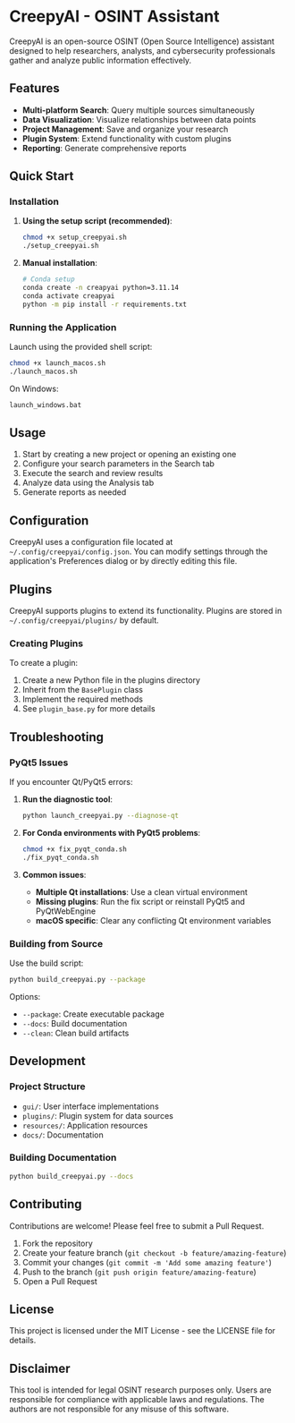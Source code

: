 # CreepyAI - OSINT Assistant

CreepyAI is an open-source OSINT (Open Source Intelligence) assistant designed to help researchers, analysts, and cybersecurity professionals gather and analyze public information effectively.

## Features

- **Multi-platform Search**: Query multiple sources simultaneously
- **Data Visualization**: Visualize relationships between data points
- **Project Management**: Save and organize your research
- **Plugin System**: Extend functionality with custom plugins
- **Reporting**: Generate comprehensive reports

## Quick Start

### Installation

1. **Using the setup script (recommended)**:
   ```bash
   chmod +x setup_creepyai.sh
   ./setup_creepyai.sh
   ```

2. **Manual installation**:
   ```bash
   # Conda setup
   conda create -n creapyai python=3.11.14
   conda activate creapyai
   python -m pip install -r requirements.txt
   ```

### Running the Application

Launch using the provided shell script:
```bash
chmod +x launch_macos.sh
./launch_macos.sh
```

On Windows:
```bash
launch_windows.bat
```

## Usage

1. Start by creating a new project or opening an existing one
2. Configure your search parameters in the Search tab
3. Execute the search and review results
4. Analyze data using the Analysis tab
5. Generate reports as needed

## Configuration

CreepyAI uses a configuration file located at `~/.config/creepyai/config.json`. You can modify settings through the application's Preferences dialog or by directly editing this file.

## Plugins

CreepyAI supports plugins to extend its functionality. Plugins are stored in `~/.config/creepyai/plugins/` by default.

### Creating Plugins

To create a plugin:

1. Create a new Python file in the plugins directory
2. Inherit from the `BasePlugin` class
3. Implement the required methods
4. See `plugin_base.py` for more details

## Troubleshooting

### PyQt5 Issues

If you encounter Qt/PyQt5 errors:

1. **Run the diagnostic tool**:
   ```bash
   python launch_creepyai.py --diagnose-qt
   ```

2. **For Conda environments with PyQt5 problems**:
   ```bash
   chmod +x fix_pyqt_conda.sh
   ./fix_pyqt_conda.sh
   ```

3. **Common issues**:
   - **Multiple Qt installations**: Use a clean virtual environment
   - **Missing plugins**: Run the fix script or reinstall PyQt5 and PyQtWebEngine
   - **macOS specific**: Clear any conflicting Qt environment variables

### Building from Source

Use the build script:
```bash
python build_creepyai.py --package
```

Options:
- `--package`: Create executable package
- `--docs`: Build documentation
- `--clean`: Clean build artifacts

## Development

### Project Structure

- `gui/`: User interface implementations
- `plugins/`: Plugin system for data sources
- `resources/`: Application resources
- `docs/`: Documentation

### Building Documentation

```bash
python build_creepyai.py --docs
```

## Contributing

Contributions are welcome! Please feel free to submit a Pull Request.

1. Fork the repository
2. Create your feature branch (`git checkout -b feature/amazing-feature`)
3. Commit your changes (`git commit -m 'Add some amazing feature'`)
4. Push to the branch (`git push origin feature/amazing-feature`)
5. Open a Pull Request

## License

This project is licensed under the MIT License - see the LICENSE file for details.

## Disclaimer

This tool is intended for legal OSINT research purposes only. Users are responsible for compliance with applicable laws and regulations. The authors are not responsible for any misuse of this software.
